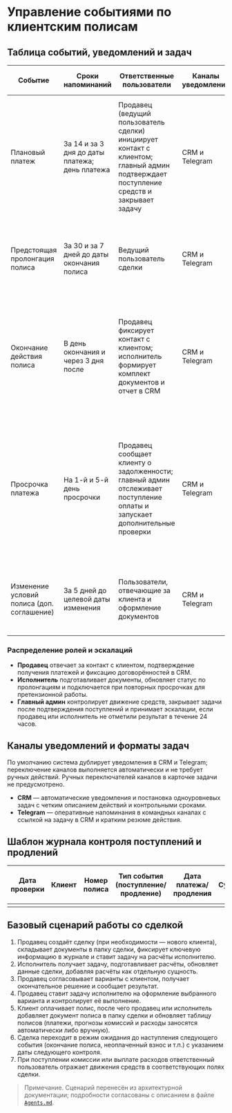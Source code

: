 # Управление событиями по клиентским полисам

## Таблица событий, уведомлений и задач

| Событие | Сроки напоминаний | Ответственные пользователи | Каналы уведомлений | Формат создаваемых задач |
| --- | --- | --- | --- | --- |
| Плановый платеж | За 14 и за 3 дня до даты платежа; день платежа | Продавец (ведущий пользователь сделки) инициирует контакт с клиентом; главный админ подтверждает поступление средств и закрывает задачу | CRM и Telegram | Задача в CRM с описанием подтверждения оплаты в основном тексте, при отсутствии отметки продавца автоматически эскалируется главному админу через 24 часа |
| Предстоящая пролонгация полиса | За 30 и за 7 дней до даты окончания полиса | Ведущий пользователь сделки | CRM и Telegram | Задача в CRM на подготовку предложения по пролонгации с перечислением требуемых действий в тексте |
| Окончание действия полиса | В день окончания и через 3 дня после | Продавец фиксирует контакт с клиентом; исполнитель формирует комплект документов и отчет в CRM | CRM и Telegram | Эскалационная задача в CRM с обязательным комментарием о принятых действиях, при отсутствии ответа исполнителя уведомление уходит главному админу |
| Просрочка платежа | На 1-й и 5-й день просрочки | Продавец сообщает клиенту о задолженности; главный админ отслеживает поступление оплаты и запускает дополнительные проверки | CRM и Telegram | Задача-напоминание в CRM с фиксацией результата контакта и датой повторного шага в описании, при повторной просрочке исполнитель подключается для подготовки претензионных документов |
| Изменение условий полиса (доп. соглашение) | За 5 дней до целевой даты изменения | Пользователи, отвечающие за клиента и оформление документов | CRM и Telegram | Задача в CRM с описанием этапов согласования в основном тексте без вложенных пунктов |

### Распределение ролей и эскалаций

- **Продавец** отвечает за контакт с клиентом, подтверждение получения платежей и фиксацию договорённостей в CRM.
- **Исполнитель** подготавливает документы, обновляет статус по пролонгациям и подключается при повторных просрочках для претензионной работы.
- **Главный админ** контролирует движение средств, закрывает задачи после подтверждения поступлений и принимает эскалации, если продавец или исполнитель не отметили результат в течение 24 часов.

## Каналы уведомлений и форматы задач

По умолчанию система дублирует уведомления в CRM и Telegram; переключение каналов выполняется автоматически и не требует ручных действий.
Ручных переключателей каналов в карточке задачи не предусмотрено.

* **CRM** — автоматические уведомления и постановка одноуровневых задач с четким описанием действий и контрольными сроками.
* **Telegram** — оперативные напоминания в командных каналах с ссылкой на задачу в CRM и кратким резюме действия.

## Шаблон журнала контроля поступлений и продлений

| Дата проверки | Клиент | Номер полиса | Тип события (поступление/продление) | Дата платежа/продления | Сумма | Ответственный | Статус (выполнено/в процессе/просрочено) | Комментарии/результат |
| --- | --- | --- | --- | --- | --- | --- | --- | --- |
| | | | | | | | | |

## Базовый сценарий работы со сделкой

1. Продавец создаёт сделку (при необходимости — нового клиента), складывает документы в папку сделки, фиксирует ключевую информацию в журнале и ставит задачу на расчёты исполнителю.
2. Исполнитель получает задачу, подготавливает расчёты, обновляет данные сделки, добавляя расчёты как отдельную сущность.
3. Продавец согласовывает варианты с клиентом, получает окончательное решение и сообщает результат.
4. Продавец ставит задачу исполнителю на оформление выбранного варианта и контролирует её выполнение.
5. Клиент оплачивает полис, после чего продавец или исполнитель добавляет документ полиса в папку сделки и обновляет таблицу полисов (платежи, прогнозы комиссий и расходы заносятся автоматически либо вручную).
6. Сделка переходит в режим ожидания до наступления следующего события (окончание полиса, неоплаченный взнос и т.п.) с указанием даты следующего контроля.
7. При поступлении комиссии или выплате расходов ответственный пользователь отражает движения средств в соответствующих полях сделки.

> Примечание. Сценарий перенесён из архитектурной документации; подробности согласованы с описанием в файле [`Agents.md`](../Agents.md).
